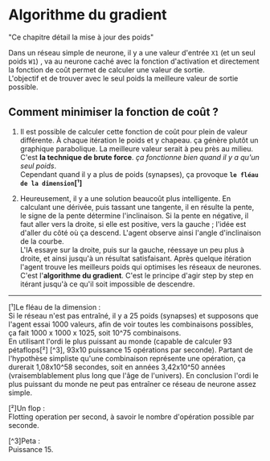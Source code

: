 # Algorithme du gradient

"Ce chapitre détail la mise à jour des poids"

Dans un réseau simple de neurone, il y a une valeur d'entrée `X1` (et un seul poids `W1`) , va au neurone caché avec la fonction d'activation et directement la fonction de coût permet de calculer une valeur de sortie.  
L'objectif et de trouver avec le seul poids la meilleure valeur de sortie possible.

## Comment minimiser la fonction de coût ?

1. Il est possible de calculer cette fonction de coût pour plein de valeur différente. À chaque itération le poids et y chapeau. ça génère plutôt un graphique parabolique. La meilleure valeur serait à peu près au milieu. C'est **la technique de brute force**. _ça fonctionne bien quand il y a qu'un seul poids_.  
Cependant quand il y a plus de poids (synapses), ça provoque **`le fléau de la dimension`[¹]**

2. Heureusement, il y a une solution beaucoût plus intelligente. En calculant une dérivée, puis tassant une tangente, il en résulte la pente, le signe de la pente détermine l'inclinaison. Si la pente en négative, il faut aller vers la droite, si elle est positive, vers la gauche ; l'idée est d'aller du côté où ça descend. L'agent observe ainsi l'angle d'inclinaison de la courbe.  
L'IA essaye sur la droite, puis sur la gauche, réessaye un peu plus à droite, et ainsi jusqu'à un résultat satisfaisant. Après quelque itération l'agent trouve les meilleurs poids qui optimises les réseaux de neurones. C'est l'**algorithme du gradient**. C'est le principe d'agir step by step en itérant jusqu'à ce qu'il soit impossible de descendre.

___
[¹]Le fléau de la dimension :  
Si le réseau n'est pas entraîné, il y a 25 poids (synapses) et supposons que l'agent essai 1000 valeurs, afin de voir toutes les combinaisons possibles, ça fait 1000 x 1000 x 1025, soit 10^75 combinaisons.  
En utilisant l'ordi le plus puissant au monde (capable de calculer 93 pétaflops[²] [^3], 93x10 puissance 15 opérations par seconde). Partant de l'hypothèse simpliste qu'une combinaison représente une opération, ça durerait 1,08x10^58 secondes, soit en années 3,42x10^50 années (vraisemblablement plus long que l'âge de l'univers). 
En conclusion l'ordi le plus puissant du monde ne peut pas entraîner ce réseau de neurone assez simple. 

[²]Un flop :  
Flotting operation per second, à savoir le nombre d'opération possible par seconde.  

[^3]Peta :  
Puissance 15.